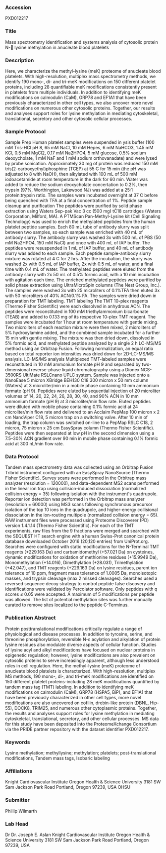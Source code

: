 ### Accession
PXD012217

### Title
Mass spectrometry identification and systems analysis of cytosolic protein N- lysine methylation in anucleate blood platelets

### Description
Here, we characterize the methyl-lysine (meK) proteome of anucleate blood platelets. With high-resolution, multiplex mass spectrometry methods, we identify 190 mono-, di- and tri-meK modifications on 150 different platelet proteins, including 28 quantifiable meK modifications consistently present in platelets from multiple individuals. In addition to identifying meK modifications on calmodulin (CaM), GRP78 and EF1A1 that have been previously characterized in other cell types, we also uncover more novel modifications on numerous other cytosolic proteins. Together, our results and analyses support roles for lysine methylation in mediating cytoskeletal, translational, secretory and other cytosolic cellular processes.

### Sample Protocol
Sample Prep Human platelet samples were suspended in ysis buffer (100 mM Tris-HCl pH 8, 65 mM NaCl, 10 mM Hepes, 6 mM NaHCO3, 1.45 mM KCl, 0.5 mM MgCl2, 0.17 mM Na2HPO4, 5 mM glucose, 0.5% sodium deoxycholate, 1 mM NaF and 1 mM sodium orthovanadate) and were lysed by probe sonication.  Approximately 30 mg of protein was reduced 150 mM tris(2-carboxyethyl)phosphine (TCEP) at 55 C for 15 min (the pH was adjusted to 8 with NaOH), then alkylated with 100 mL of 500 mM iodoacetamide at room temperature in the dark for 60 min. Water was added to reduce the sodium deoxycholate concertation to 0.2%, then trypsin (97%, Worthington, Lakewood NJ) was added at a 25:1 protein:trypsin ratio. The samples were incubated overnight at 37 C before being quenched with TFA at a final concentration of 1%.  Peptide sample cleanup and purification The peptides were purified by solid phase extraction using Waters Sep-pak Vac 3 cc (500 mg) tC18 cartridges (Waters Corporation, Milford, MA). A PTMScan Pan-Methyl-Lysine kit (Cell Signaling Technology) was used to enrich the methylated peptides from the human platelet peptide samples. Each 80 mL tube of antibody slurry was split between two samples, so each sample was enriched with 40 mL of antibody slurry. The antibody slurry was washed 3x with 500 mL of PBS (50 mM Na2HPO4, 150 mM NaCl) and once with 400 mL of IAP buffer. The peptides were resuspended in 1 mL of IAP buffer, and 40 mL of antibody slurry was added to each sample. Each peptide sample-antibody slurry mixture was rotated at 4 C for 2 hrs. After the incubation, the slurry was washed 2x with 0.5 mL of IAP buffer, 2x with 0.5 mL of water, and a final time with 0.4 mL of water. The methylated peptides were eluted from the antibody slurry with 2x 50 mL of 0.5% formic acid, with a 10 min incubation with agitation each time. The enriched methylated peptides were purified by solid phase extraction using UltraMicroSpin columns (The Nest Group, Inc.). The samples were washed 3x with 25 microliters of 0.1%TFA then eluted 3x with 50 microliters of 40% ACN/0.1% FA. The samples were dried down in preparation for TMT labeling.  TMT labeling The TMT 10-plex reagents (Thermo Fisher Scientific) were each dissolved in anhydrous ACN. The peptides were reconstituted in 100 mM triethylammonium bicarbonate (TEAB) and added to 0.133 mg of its respective 10-plex TMT reagent. The samples were incubated for 1 hour at room temperature with gentle mixing. Two microliters of each reaction mixture were then mixed, 2 microliters of 5% hydroxylamine added, and the combined sample incubated for a further 15 min with gentle mixing. The mixture was then dried down, dissolved in 5% formic acid, and methylated peptide analyzed by a single 2 h LC-MS/MS method using an Orbitrap Fusion. Following normalization, an equal ratio based on total reporter ion intensities was dried down for 2D-LC-MS/MS analysis.  LC-MS/MS analysis Multiplexed TMT-labeled samples were reconstituted in 10 mM ammonium formate pH 9 and separated by two-dimensional reverse-phase liquid chromatography using a Dionex NCS-3500RS UltiMate RSLCnano UPLC system. Sample was injected onto a NanoEase 5 micron XBridge BEH130 C18 300 micron x 50 mm column (Waters) at 3 microliter/min in a mobile phase containing 10 mm ammonium formate (pH 9). Peptides were eluted by sequential injection of 20 microliter volumes of 14, 20, 22, 24, 26, 28, 30, 40, and 90% ACN in 10 mm ammonium formate (pH 9) at 3 microliter/min flow rate. Eluted peptides were diluted with mobile phase containing 0.1% formic acid at 24 microliter/min flow rate and delivered to an Acclaim PepMap 100 micron x 2 cm NanoViper C18, 5 micron trap on a switching valve. After 10 min of loading, the trap column was switched on-line to a PepMap RSLC C18, 2 micron, 75 micron x 25 cm EasySpray column (Thermo Fisher Scientific). Peptides were then separated at low pH in the second dimension using a 7.5–30% ACN gradient over 90 min in mobile phase containing 0.1% formic acid at 300 nL/min flow rate.

### Data Protocol
Tandem mass spectrometry data was collected using an Orbitrap Fusion Tribrid instrument configured with an EasySpray NanoSource (Thermo Fisher Scientific). Survey scans were performed in the Orbitrap mass analyzer (resolution = 120000), and data-dependent MS2 scans performed in the linear ion trap using collision-induced dissociation (normalized collision energy = 35) following isolation with the instrument's quadrupole. Reporter ion detection was performed in the Orbitrap mass analyzer (resolution = 60000) using MS3 scans following synchronous precursor isolation of the top 10 ions in the quadrupole, and higher-energy collisional dissociation in the ion-routing multipole (normalized collision energy = 65).  RAW instrument files were processed using Proteome Discoverer (PD) version 1.4.1.14 (Thermo Fisher Scientific). For each of the TMT experiments, raw files from the 9 fractions were merged and searched with the SEQUEST HT search engine with a human Swiss-Prot canonical protein database downloaded October 2016 (20,120 entries) from UniProt.org. Searches were configured with static modifications for the N-Terminal TMT reagents (+229.163 Da) and carbamidomethyl (+57.021 Da) on cysteines, dynamic modifications for oxidation of methionine residues (+15.9949 Da), Monomethylation (+14.016), Dimethylation (+28.031), Trimethylation (+42.047), and TMT reagents (+229.163 Da) on lysine residues, parent ion tolerance of 10 ppm, fragment mass tolerance of 1.0005 Da, monoisotopic masses, and trypsin cleavage (max 2 missed cleavages). Searches used a reversed sequence decoy strategy to control peptide false discovery and identifications were validated by Percolator software. Only peptides with q scores ≤ 0.05 were accepted. A maximum of 5 modifications per peptide was allowed. The list of potential methylation sites was further manually curated to remove sites localized to the peptide C-Terminus.

### Publication Abstract
Protein posttranslational modifications critically regulate a range of physiological and disease processes. In addition to tyrosine, serine, and threonine phosphorylation, reversible N-&#x3b5; acylation and alkylation of protein lysine residues also modulate diverse aspects of cellular function. Studies of lysine acyl and alkyl modifications have focused on nuclear proteins in epigenetic regulation; however, lysine modifications are also prevalent on cytosolic proteins to serve increasingly apparent, although less understood roles in cell regulation. Here, the methyl-lysine (meK) proteome of anucleate blood platelets is characterized. With high-resolution, multiplex MS methods, 190 mono-, di-, and tri-meK modifications are identified on 150 different platelet proteins-including 28 meK modifications quantified by tandem mass tag (TMT) labeling. In addition to identifying meK modifications on calmodulin (CaM), GRP78 (HSPA5, BiP), and EF1A1 that have been previously characterized in other cell types, more novel modifications are also uncovered on cofilin, drebin-like protein (DBNL, Hip-55), DOCK8, TRIM25, and numerous other cytoplasmic proteins. Together, the results and analyses support roles for lysine methylation in mediating cytoskeletal, translational, secretory, and other cellular processes. MS data for this study have been deposited into the ProteomeXchange Consortium via the PRIDE partner repository with the dataset identifier PXD012217.

### Keywords
Lysine methylation; methyllysine; methylation; platelets; post-translational modifications, Tandem mass tags, Isobaric labeling

### Affiliations
Knight Cardiovascular Institute  Oregon Health & Science University 3181 SW Sam Jackson Park Road Portland, Oregon 97239, USA
OHSU

### Submitter
Phillip Wilmarth

### Lab Head
Dr Dr. Joseph E. Aslan
Knight Cardiovascular Institute  Oregon Health & Science University 3181 SW Sam Jackson Park Road Portland, Oregon 97239, USA


